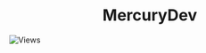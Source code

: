 <h1 align="center">MercuryDev</h1>

![Views](https://komarev.com/ghpvc/?username=Mercurydev986&color=ff69b4)
